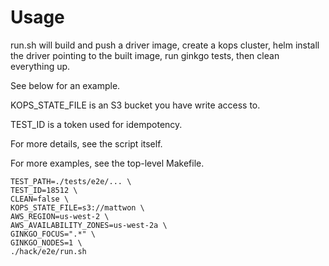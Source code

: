 # Usage

run.sh will build and push a driver image, create a kops cluster, helm install the driver pointing to the built image, run ginkgo tests, then clean everything up.

See below for an example.

KOPS_STATE_FILE is an S3 bucket you have write access to.

TEST_ID is a token used for idempotency.

For more details, see the script itself.

For more examples, see the top-level Makefile.

```
TEST_PATH=./tests/e2e/... \
TEST_ID=18512 \
CLEAN=false \
KOPS_STATE_FILE=s3://mattwon \
AWS_REGION=us-west-2 \
AWS_AVAILABILITY_ZONES=us-west-2a \
GINKGO_FOCUS=".*" \
GINKGO_NODES=1 \
./hack/e2e/run.sh
```
